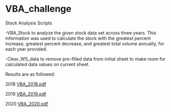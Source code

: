 # VBA_challenge
Stock Analysis Scripts


  -VBA_Stock to analyze the given stock data set across three years. This information was used to calculate the stock with the greatest percent increase, greatest percent decrease, and greatest total volume annually, for each year provided.
  
  
  -Clear_WS_data to remove pre-filled data from initial sheet to make room for calculated data values on current sheet.
  
  Results are as followed:
  
  
  2018
  [VBA_2018.pdf](https://github.com/marlablanco/VBA_challenge/files/11571996/VBA_2018.pdf)
 
  2019
  [VBA_2019.pdf](https://github.com/marlablanco/VBA_challenge/files/11571997/VBA_2019.pdf)

  2020
  [VBA_2020.pdf](https://github.com/marlablanco/VBA_challenge/files/11572004/VBA_2020.pdf)
